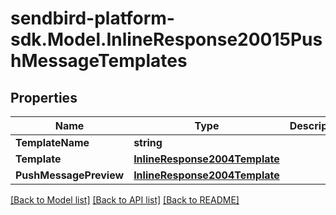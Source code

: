 
# sendbird-platform-sdk.Model.InlineResponse20015PushMessageTemplates

## Properties

Name | Type | Description | Notes
------------ | ------------- | ------------- | -------------
**TemplateName** | **string** |  | [optional] 
**Template** | [**InlineResponse2004Template**](InlineResponse2004Template.md) |  | [optional] 
**PushMessagePreview** | [**InlineResponse2004Template**](InlineResponse2004Template.md) |  | [optional] 

[[Back to Model list]](../README.md#documentation-for-models)
[[Back to API list]](../README.md#documentation-for-api-endpoints)
[[Back to README]](../README.md)

